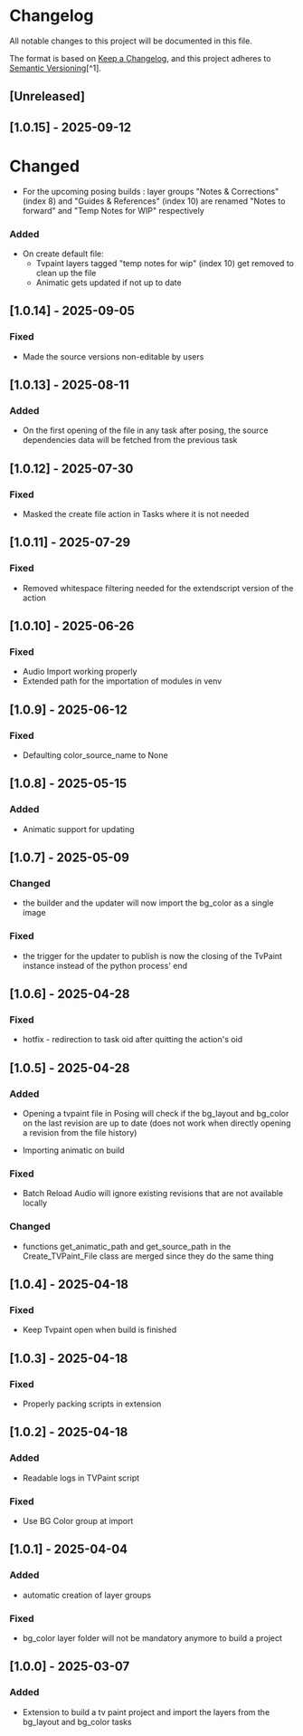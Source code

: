 # Changelog

All notable changes to this project will be documented in this file.

The format is based on [Keep a Changelog](https://keepachangelog.com/en/1.0.0/),
and this project adheres to [Semantic Versioning](https://semver.org/spec/v2.0.0.html)[^1].

<!---
Types of changes

- Added for new features.
- Changed for changes in existing functionality.
- Deprecated for soon-to-be removed features.
- Removed for now removed features.
- Fixed for any bug fixes.
- Security in case of vulnerabilities.

-->

## [Unreleased]

## [1.0.15] - 2025-09-12

# Changed
* For the upcoming posing builds : layer groups "Notes & Corrections" (index 8) and "Guides & References" (index 10) are renamed "Notes to forward" and "Temp Notes for WIP" respectively



### Added
* On create default file: 
    - Tvpaint layers tagged "temp notes for wip" (index 10) get removed to clean up the file
    - Animatic gets updated if not up to date


## [1.0.14] - 2025-09-05

### Fixed
* Made the source versions non-editable by users

## [1.0.13] - 2025-08-11

### Added
* On the first opening of the file in any task after posing, the source dependencies data will be fetched from the previous task

## [1.0.12] - 2025-07-30

### Fixed
* Masked the create file action in Tasks where it is not needed

## [1.0.11] - 2025-07-29

### Fixed
* Removed whitespace filtering needed for the extendscript version of the action

## [1.0.10] - 2025-06-26

### Fixed

* Audio Import working properly
* Extended path for the importation of modules in venv

## [1.0.9] - 2025-06-12

### Fixed

* Defaulting color_source_name to None

## [1.0.8] - 2025-05-15

### Added

* Animatic support for updating

## [1.0.7] - 2025-05-09

### Changed

* the builder and the updater will now import the bg_color as a single image

### Fixed

* the trigger for the updater to publish is now the closing of the TvPaint instance instead of the python process' end

## [1.0.6] - 2025-04-28

### Fixed

* hotfix - redirection to task oid after quitting the action's oid

## [1.0.5] - 2025-04-28

### Added

* Opening a tvpaint file in Posing will check if the bg_layout and bg_color on the last revision are up to date (does not work when directly opening a revision from the file history)

* Importing animatic on build

### Fixed

* Batch Reload Audio will ignore existing revisions that are not available locally

### Changed

* functions get_animatic_path and get_source_path in the Create_TVPaint_File class are merged since they do the same thing

## [1.0.4] - 2025-04-18

### Fixed

* Keep Tvpaint open when build is finished

## [1.0.3] - 2025-04-18

### Fixed

* Properly packing scripts in extension

## [1.0.2] - 2025-04-18

### Added

* Readable logs in TVPaint script

### Fixed

* Use BG Color group at import

## [1.0.1] - 2025-04-04

### Added

* automatic creation of layer groups

### Fixed

* bg_color layer folder will not be mandatory anymore to build a project

## [1.0.0] - 2025-03-07

### Added

* Extension to build a tv paint project and import the layers from the bg_layout and bg_color tasks
